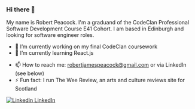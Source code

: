 ### Hi there 👋

My name is Robert Peacock. I'm a graduand of the CodeClan Professional Software Development Course E41 Cohort. I am based in Edinburgh and looking for software engineer roles.

- 🔭 I’m currently working on my final CodeClan coursework
- 🌱 I’m currently learning React.js
<!-- - 👯 I’m looking to collaborate on ... -->
<!-- - 🤔 I’m looking for help with ... -->
<!-- - 💬 Ask me about ... -->
- 📫 How to reach me: robertjamespeacock@gmail.com or via LinkedIn (see below)
- ⚡ Fun fact: I run The Wee Review, an arts and culture reviews site for Scotland 

[![Linkedin](https://i.stack.imgur.com/gVE0j.png) LinkedIn](https://www.linkedin.com/in/robertjamespeacocks)
